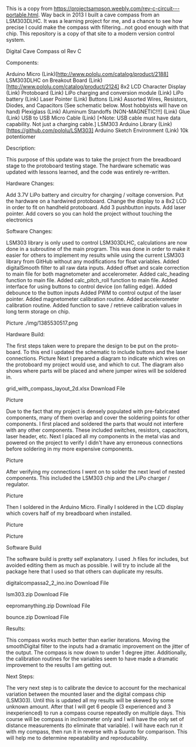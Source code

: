 This is a copy from https://projectsampson.weebly.com/rev-c-circuit---portable.html. Way back in 2013 I built a cave compass from an LSM303DLHC. It was a learning project for me, and a chance to see how precise I could make the compass with filtering...not good enough with that chip. This repository is a copy of that site to a modern version control system.

Digital Cave Compass αI Rev C

Components:

Arduino Micro (Link)[http://www.pololu.com/catalog/product/2188]
LSM303DLHC on Breakout Board (Link)[http://www.pololu.com/catalog/product/2124]
8x2 LCD Character Display (Link)
Protoboard (Link)
LiPo charging and conversion module (Link)
LiPo battery (Link)
Laser Pointer (Link)
Buttons (Link)
Assorted Wires, Resistors, Diodes, and Capacitors (See schematic below. Most hobbyists will have on hand)
Plexiglass (Link)
Aluminum Standoffs (NON-MAGNETIC!!!] (Link)
Glue (Link)
USB to USB Micro Cable (Link) [*Note: USB cable must have data capability. Not just a charging cable.]
LSM303 Arduino Library (Link)[https://github.com/pololu/LSM303]
Arduino Sketch Environment (Link)
10k potentiomer

Description:

This purpose of this update was to take the project from the breadboard stage to the protoboard testing stage. The hardware schematic was updated with lessons learned, and the code was entirely re-written.

Hardware Changes:

Add 3.7V LiPo battery and circuitry for charging / voltage conversion. 
Put the hardware on a hardwired protoboard.
Change the display to a 8x2 LCD in order to fit on handheld protoboard.
Add 3 pushbutton inputs.
Add laser pointer.
Add covers so you can hold the project without touching the electronics


Software Changes:

LSM303 library is only used to control LSM303DLHC, calculations are now done in a subroutine of the main program. This was done in order to make it easier for others to implement my results while using the current LSM303 library from GitHub without any modifications for float variables.
Added digitalSmooth filter to all raw data inputs.
Added offset and scale correction to main file for both magnetometer and accelerometer.
Added calc_heading function to main file.
Added calc_pitch_roll function to main file.
Added interface for using buttons to control device (on falling edge).
Added debounce to the button inputs
Added PWM to control output of the laser pointer.
Added magnetometer calibration routine.
Added accelerometer calibration routine.
Added function to save / retrieve calibration values in long term storage on chip.

Picture ./img/1385530517.png

Hardware Build:

The first steps taken were to prepare the design to be put on the proto-board. To this end I updated the schematic to include buttons and the laser connections.
Picture
Next I prepared a diagram to indicate which wires on the protoboard my project would use, and which to cut. The diagram also shows where parts will be placed and where jumper wires will be soldered in. 

grid_with_compass_layout_2d.xlsx
Download File

Picture

Due to the fact that my project is densely populated with pre-fabricated components, many of them overlap and cover the soldering points for other components. I first placed and soldered the parts that would not interfere with any other components. These included switches, resistors, capacitors, laser header, etc. Next I placed all my components in the metal vias and powered on the project to verify I didn't have any erroneous connections before soldering in my more expensive components.

Picture

After verifying my connections I went on to solder the next level of nested components. This included the LSM303 chip and the LiPo charger / regulator.

Picture

Then I soldered in the Arduino Micro. Finally I soldered in the LCD display which covers half of my breadboard when installed.

Picture

Picture

Software Build

The software build is pretty self explanatory. I used .h files for includes, but avoided editing them as much as possible. I will try to include all the package here that I used so that others can duplicate my results.

digitalcompassa2_2_ino.ino
Download File

lsm303.zip
Download File

eepromanything.zip
Download File

bounce.zip
Download File

Results:

This compass works much better than earlier iterations. Moving the smoothDigital filter to the inputs had a dramatic improvement on the jitter of the output. The compass is now down to under 1 degree jitter. Additionally, the calibration routines for the variables seem to have made a dramatic improvement to the results I am getting out.

Next Steps:

The very next step is to calibrate the device to account for the mechanical variation between the mounted laser and the digital compass chip (LSM303). Until this is updated all my results will be skewed by some unknown amount.
After that I will get 6 people (3 experienced and 3 inexperienced) to run a compass course repeatedly on multiple days. This course will be compass in inclinometer only and I will have the only set of distance measurements (to eliminate that variable). I will have each run it with my compass, then run it in reverse with a Suunto for comparison. This will help me to determine repeatability and reproducability. 
